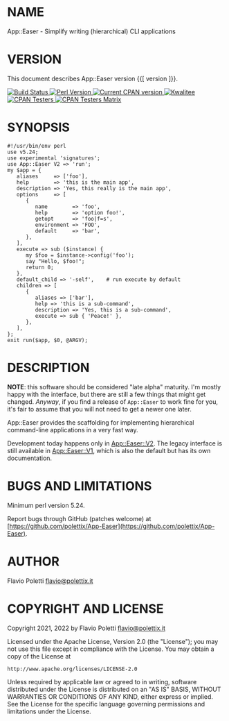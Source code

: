 # NAME

App::Easer - Simplify writing (hierarchical) CLI applications

# VERSION

This document describes App::Easer version {{\[ version \]}}.

<div>
    <a href="https://travis-ci.org/polettix/App-Easer">
    <img alt="Build Status" src="https://travis-ci.org/polettix/App-Easer.svg?branch=master">
    </a>
    <a href="https://www.perl.org/">
    <img alt="Perl Version" src="https://img.shields.io/badge/perl-5.24+-brightgreen.svg">
    </a>
    <a href="https://badge.fury.io/pl/App-Easer">
    <img alt="Current CPAN version" src="https://badge.fury.io/pl/App-Easer.svg">
    </a>
    <a href="http://cpants.cpanauthors.org/dist/App-Easer">
    <img alt="Kwalitee" src="http://cpants.cpanauthors.org/dist/App-Easer.png">
    </a>
    <a href="http://www.cpantesters.org/distro/O/App-Easer.html?distmat=1">
    <img alt="CPAN Testers" src="https://img.shields.io/badge/cpan-testers-blue.svg">
    </a>
    <a href="http://matrix.cpantesters.org/?dist=App-Easer">
    <img alt="CPAN Testers Matrix" src="https://img.shields.io/badge/matrix-@testers-blue.svg">
    </a>
</div>

# SYNOPSIS

    #!/usr/bin/env perl
    use v5.24;
    use experimental 'signatures';
    use App::Easer V2 => 'run';
    my $app = {
       aliases     => ['foo'],
       help        => 'this is the main app',
       description => 'Yes, this really is the main app',
       options     => [
          {
             name        => 'foo',
             help        => 'option foo!',
             getopt      => 'foo|f=s',
             environment => 'FOO',
             default     => 'bar',
          },
       ],
       execute => sub ($instance) {
          my $foo = $instance->config('foo');
          say "Hello, $foo!";
          return 0;
       },
       default_child => '-self',    # run execute by default
       children => [
          {
             aliases => ['bar'],
             help => 'this is a sub-command',
             description => 'Yes, this is a sub-command',
             execute => sub { 'Peace!' },
          },
       ],
    };
    exit run($app, $0, @ARGV);

# DESCRIPTION

**NOTE**: this software should be considered "late alpha" maturity. I'm
mostly happy with the interface, but there are still a few things that
might get changed. _Anyway_, if you find a release of `App::Easer` to
work fine for you, it's fair to assume that you will not need to get a
newer one later.

App::Easer provides the scaffolding for implementing hierarchical
command-line applications in a very fast way.

Development today happens only in [App::Easer::V2](https://metacpan.org/pod/App%3A%3AEaser%3A%3AV2). The legacy
interface is still available in [App::Easer::V1](https://metacpan.org/pod/App%3A%3AEaser%3A%3AV1), which is also the
default but has its own documentation.

# BUGS AND LIMITATIONS

Minimum perl version 5.24.

Report bugs through GitHub (patches welcome) at
[https://github.com/polettix/App-Easer](https://github.com/polettix/App-Easer).

# AUTHOR

Flavio Poletti <flavio@polettix.it>

# COPYRIGHT AND LICENSE

Copyright 2021, 2022 by Flavio Poletti <flavio@polettix.it>

Licensed under the Apache License, Version 2.0 (the "License");
you may not use this file except in compliance with the License.
You may obtain a copy of the License at

    http://www.apache.org/licenses/LICENSE-2.0

Unless required by applicable law or agreed to in writing, software
distributed under the License is distributed on an "AS IS" BASIS,
WITHOUT WARRANTIES OR CONDITIONS OF ANY KIND, either express or implied.
See the License for the specific language governing permissions and
limitations under the License.
